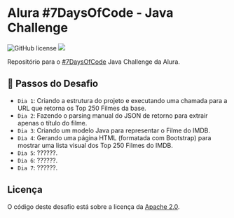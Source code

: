 # Alura #7DaysOfCode - Java Challenge

<div>
  <img alt="GitHub license" src="https://img.shields.io/github/license/ydirickson/Alura-7DaysOfCode?style=for-the-badge"></a>
  <img src="http://img.shields.io/static/v1?label=STATUS&message=EM%20DESENVOLVIMENTO&color=GREEN&style=for-the-badge"/>
</div>

Repositório para o [#7DaysOfCode](https://7daysofcode.io/) Java Challenge da Alura.

## :hammer: Passos do Desafio

 - `Dia 1`: Criando a estrutura do projeto e executando uma chamada para a URL que retorna os Top 250 Filmes da base.
 - `Dia 2`: Fazendo o parsing manual do JSON de retorno para extrair apenas o título do filme.
 - `Dia 3`: Criando um modelo Java para representar o Filme do IMDB.
 - `Dia 4`: Gerando uma página HTML (formatada com Bootstrap) para mostrar uma lista visual dos Top 250 Filmes do IMDB.
 - `Dia 5`: ??????.
 - `Dia 6`: ??????.
 - `Dia 7`: ??????.

## Licença

O código deste desafio está sobre a licença da [Apache 2.0](LICENSE).